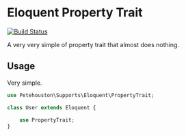 # Eloquent Property Trait

[![Build Status](https://travis-ci.org/petehouston/property-trait.svg)](https://travis-ci.org/petehouston/property-trait)

A very very simple of property trait that almost does nothing.

## Usage

Very simple.

```php
use Petehouston\Supports\Eloquent\PropertyTrait;

class User extends Eloquent {
    
    use PropertyTrait;
}
```
